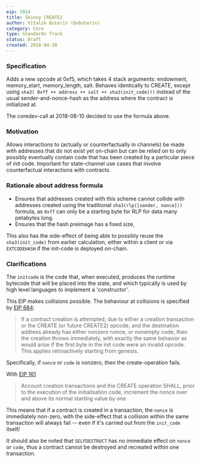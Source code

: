 ```yaml
---
eip: 1014
title: Skinny CREATE2
author: Vitalik Buterin (@vbuterin)
category: Core
type: Standards Track
status: Draft
created: 2018-04-20
---
```


### Specification

Adds a new opcode at 0xf5, which takes 4 stack arguments: endowment, memory_start, memory_length, salt. Behaves identically to CREATE, except using `sha3( 0xff ++ address ++ salt ++ sha3(init_code)))` instead of the usual sender-and-nonce-hash as the address where the contract is initialized at.

The coredev-call at 2018-08-10 decided to use the formula above. 

### Motivation

Allows interactions to (actually or counterfactually in channels) be made with addresses that do not exist yet on-chain but can be relied on to only possibly eventually contain code that has been created by a particular piece of init code. Important for state-channel use cases that involve counterfactual interactions with contracts.

### Rationale about address formula 

* Ensures that addresses created with this scheme cannot collide with addresses created using the traditional `sha3(rlp([sender, nonce]))` formula, as `0xff` can only be a starting byte for RLP for data many petabytes long.
* Ensures that the hash preimage has a fixed size,

This also has the side-effect of being able to possibly reuse the `sha3(init_code)` from earlier calculation, either within a client or via `EXTCODEHASH` if the init-code is deployed on-chain. 

### Clarifications

The `initcode` is the code that, when executed, produces the runtime bytecode that will be placed into the state, and which typically is used by high level languages to implement a 'constructor'.

This EIP makes collisions possible. The behaviour at collisions is specified by [EIP 684](https://github.com/ethereum/EIPs/issues/684):

> If a contract creation is attempted, due to either a creation transaction or the CREATE (or future CREATE2) opcode, and the destination address already has either nonzero nonce, or nonempty code, then the creation throws immediately, with exactly the same behavior as would arise if the first byte in the init code were an invalid opcode. This applies retroactively starting from genesis.

Specifically, if `nonce` or `code` is nonzero, then the create-operation fails. 

With [EIP 161](https://eips.ethereum.org/EIPS/eip-161) 

> Account creation transactions and the CREATE operation SHALL, prior to the execution of the initialisation code, increment the nonce over and above its normal starting value by one

This means that if a contract is created in a transaction, the `nonce` is immediately non-zero, with the side-effect that a collision within the same transaction will always fail -- even if it's carried out from the `init_code` itself/ 

It should also be noted that `SELFDESTRUCT` has no immediate effect on `nonce` or `code`, thus a contract cannot be destroyed and recreated within one transaction. 
